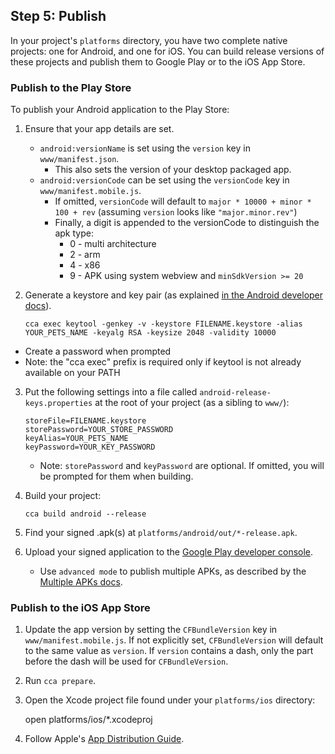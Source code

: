 ## Step 5: Publish

In your project's `platforms` directory, you have two complete native projects: one for Android, and one for iOS. You can build release versions of these projects and publish them to Google Play or to the iOS App Store.

### Publish to the Play Store

To publish your Android application to the Play Store:

1. Ensure that your app details are set.
    * `android:versionName` is set using the `version` key in `www/manifest.json`.
       * This also sets the version of your desktop packaged app.
    * `android:versionCode` can be set using the `versionCode` key in `www/manifest.mobile.js`.
       * If omitted, `versionCode` will default to `major * 10000 + minor * 100 + rev` (assuming `version` looks like `"major.minor.rev"`)
       * Finally, a digit is appended to the versionCode to distinguish the apk type:
         * 0 - multi architecture
         * 2 - arm
         * 4 - x86
         * 9 - APK using system webview and `minSdkVersion >= 20`

2. Generate a keystore and key pair (as explained [in the Android developer docs](http://developer.android.com/tools/publishing/app-signing.html#signing-manually)).
   ```
   cca exec keytool -genkey -v -keystore FILENAME.keystore -alias YOUR_PETS_NAME -keyalg RSA -keysize 2048 -validity 10000
   ```
  * Create a password when prompted
  * Note: the "cca exec" prefix is required only if keytool is not already available on your PATH


3. Put the following settings into a file called `android-release-keys.properties` at the root of your project (as a sibling to `www/`):

    ```
    storeFile=FILENAME.keystore
    storePassword=YOUR_STORE_PASSWORD
    keyAlias=YOUR_PETS_NAME
    keyPassword=YOUR_KEY_PASSWORD
    ```
    * Note: `storePassword` and `keyPassword` are optional. If omitted, you will be prompted for them when building.

4. Build your project:
   ```
   cca build android --release
   ```

5. Find your signed .apk(s) at `platforms/android/out/*-release.apk`.

6. Upload your signed application to the [Google Play developer console](https://play.google.com/apps/publish).
   * Use `advanced mode` to publish multiple APKs, as described by the [Multiple APKs docs](http://developer.android.com/google/play/publishing/multiple-apks.html).

### Publish to the iOS App Store

1. Update the app version by setting the `CFBundleVersion` key in `www/manifest.mobile.js`. If not explicitly set, `CFBundleVersion` will default to the same value as `version`. If `version` contains a dash, only the part before the dash will be used for `CFBundleVersion`.

2. Run `cca prepare`.

2. Open the Xcode project file found under your `platforms/ios` directory:

    open platforms/ios/*.xcodeproj

3. Follow Apple's [App Distribution Guide](https://developer.apple.com/library/ios/documentation/IDEs/Conceptual/AppDistributionGuide/Introduction/Introduction.html).
